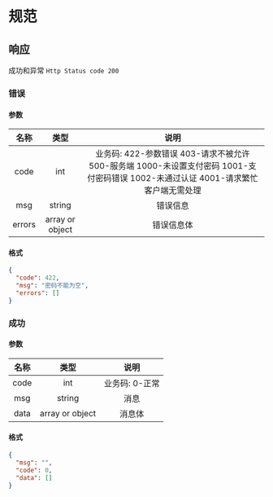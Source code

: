 # 规范

## 响应

成功和异常 `Http Status code 200`

### 错误

#### 参数

|  名称  |      类型       |          说明           |
| :----: | :-------------: | :---------------------: |
|  code  |       int       | 业务码: 422-参数错误 403-请求不被允许 500-服务端 1000-未设置支付密码 1001-支付密码错误  1002-未通过认证 4001-请求繁忙客户端无需处理|
|  msg   |     string      |        错误信息         |
| errors | array or object |       错误信息体        |

#### 格式

```json
{
  "code": 422,
  "msg": "密码不能为空",
  "errors": []
}
```

### 成功

#### 参数

| 名称 |      类型       |          说明          |
| :--: | :-------------: | :--------------------: |
| code |       int       | 业务码: 0-正常|
| msg  |     string      |          消息          |
| data | array or object |         消息体         |

#### 格式

```json
{
  "msg": "",
  "code": 0,
  "data": []
}
```
